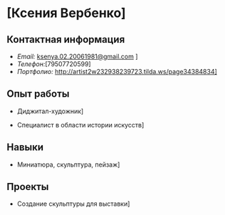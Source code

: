 # [Ксения Вербенко]
## Контактная информация

* *Email:* ksenya.02.20061981@gmail.com
]
* *Телефон:*[79507720599]
* *Портфолио:* http://artist2w232938239723.tilda.ws/page34384834]

## Опыт работы

* Диджитал-художник]

* Специалист в области истории искусств]

## Навыки

* Миниатюра, скульптура, пейзаж]

## Проекты

* Создание скульптуры для выставки]


